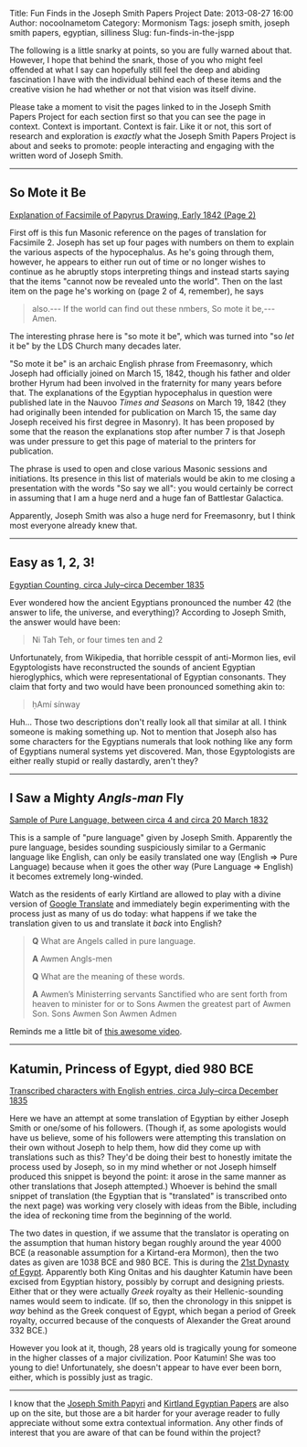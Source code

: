 Title: Fun Finds in the Joseph Smith Papers Project
Date: 2013-08-27 16:00
Author: nocoolnametom
Category: Mormonism
Tags: joseph smith, joseph smith papers, egyptian, silliness
Slug: fun-finds-in-the-jspp

The following is a little snarky at points, so you are fully warned about that.  However, I hope that behind the snark, those of you who might feel offended at what I say can hopefully still feel the deep and abiding fascination I have with the individual behind each of these items and the creative vision he had whether or not that vision was itself divine.

Please take a moment to visit the pages linked to in the Joseph Smith Papers Project for each section first so that you can see the page in context.  Context is important.  Context is fair.  Like it or not, this sort of research and exploration is *exactly* what the Joseph Smith Papers Project is about and seeks to promote: people interacting and engaging with the written word of Joseph Smith.

----------------------------------------------

## So Mote it Be

[Explanation of Facsimile of Papyrus Drawing, Early 1842 (Page 2)](http://josephsmithpapers.org/paperSummary/explanation-of-facsimile-of-papyrus-drawing-early-1842?p=2)

First off is this fun Masonic reference on the pages of translation for Facsimile 2.  Joseph has set up four pages with numbers on them to explain the various aspects of the hypocephalus.  As he's going through them, however, he appears to either run out of time or no longer wishes to continue as he abruptly stops interpreting things and instead starts saying that the items "cannot now be revealed unto the world".  Then on the last item on the page he's working on (page 2 of 4, remember), he says

 > also.--- If the world can find out these nmbers,  So mote it be,--- Amen.

The interesting phrase here is "so mote it be", which was turned into "so *let* it be" by the LDS Church many decades later.

"So mote it be" is an archaic English phrase from Freemasonry, which Joseph had officially joined on March 15, 1842, though his father and older brother Hyrum had been involved in the fraternity for many years before that.  The explanations of the Egyptian hypocephalus in question were published late in the Nauvoo *Times and Seasons* on March 19, 1842 (they had originally been intended for publication on March 15, the same day Joseph received his first degree in Masonry).  It has been proposed by some that the reason the explanations stop after number 7 is that Joseph was under pressure to get this page of material to the printers for publication.

The phrase is used to open and close various Masonic sessions and initiations.  Its presence in this list of materials would be akin to me closing a presentation with the words "So say we all": you would certainly be correct in assuming that I am a huge nerd and a huge fan of Battlestar Galactica.

Apparently, Joseph Smith was also a huge nerd for Freemasonry, but I think most everyone already knew that.

----------------------------------------------

## Easy as 1, 2, 3!

[Egyptian Counting, circa July–circa December 1835](http://josephsmithpapers.org/paperSummary/egyptian-counting-circa-july-circa-december-1835)

Ever wondered how the ancient Egyptians pronounced the number 42 (the answer to life, the universe, and everything)?  According to Joseph Smith, the answer would have been:

> Ni Tah Teh, or four times ten and 2

Unfortunately, from Wikipedia, that horrible cesspit of anti-Mormon lies, evil Egyptologists have reconstructed the sounds of ancient Egyptian hieroglyphics, which were representational of Egyptian consonants. They claim that forty and two would have been pronounced something akin to:

> ḥAmí sínway

Huh... Those two descriptions don't really look all that similar at all.  I think someone is making something up.  Not to mention that Joseph also has some characters for the Egyptians numerals that look nothing like any form of Egyptians numeral systems yet discovered.  Man, those Egyptologists are either really stupid or really dastardly, aren't they?

----------------------------------------------

## I Saw a Mighty *Angls-man* Fly


[Sample of Pure Language, between circa 4 and circa 20 March 1832](http://josephsmithpapers.org/paperSummary/sample-of-pure-language-between-circa-4-and-circa-20-march-1832)

This is a sample of "pure language" given by Joseph Smith.  Apparently the pure language, besides sounding suspiciously similar to a Germanic language like English, can only be easily translated one way (English => Pure Language) because when it goes the other way (Pure Language => English) it becomes extremely long-winded.

Watch as the residents of early Kirtland are allowed to play with a divine version of [Google Translate](http://translate.google.com/) and immediately begin experimenting with the process just as many of us do today: what happens if we take the translation given to us and translate it *back* into English?

> **Q** What are Angels called in pure language.
>
> **A** Awmen Angls-men
>
> **Q** What are the meaning of these words.
>
> **A** Awmen’s Ministerring servants Sanctified who are sent forth from heaven to minister for or to Sons  Awmen the greatest part of Awmen Son. Sons  Awmen Son Awmen Admen

Reminds me a little bit of [this awesome video](https://www.youtube.com/watch?v=LMkJuDVJdTw).

----------------------------------------------

## Katumin, Princess of Egypt, died 980 BCE

[Transcribed characters with English entries, circa July–circa December 1835](http://josephsmithpapers.org/paperSummary/transcribed-characters-with-english-entries-circa-july-circa-december-1835?p=5)

Here we have an attempt at some translation of Egyptian by either Joseph Smith or one/some of his followers.  (Though if, as some apologists would have us believe, some of his followers were attempting this translation on their own without Joseph to help them, how did they come up with translations such as this?  They'd be doing their best to honestly imitate the process used by Joseph, so in my mind whether or not Joseph himself produced this snippet is beyond the point: it arose in the same manner as other translations that Joseph attempted.)  Whoever is behind the small snippet of translation (the Egyptian that is "translated" is transcribed onto the next page) was working very closely with ideas from the Bible, including the idea of reckoning time from the beginning of the world.

The two dates in question, if we assume that the translator is operating on the assumption that human history began roughly around the year 4000 BCE (a reasonable assumption for a Kirtand-era Mormon), then the two dates as given are 1038 BCE and 980 BCE.  This is during the [21st Dynasty of Egypt](https://en.wikipedia.org/wiki/Twenty-first_dynasty_of_Egypt).  Apparently both King Onitas and his daughter Katumin have been excised from Egyptian history, possibly by corrupt and designing priests.  Either that or they were actually *Greek* royalty as their Hellenic-sounding names would seem to indicate. (If so, then the chronology in this snippet is *way* behind as the Greek conquest of Egypt, which began a period of Greek royalty, occurred because of the conquests of Alexander the Great around 332 BCE.)

However you look at it, though, 28 years old is tragically young for someone in the higher classes of a major civilization.  Poor Katumin!  She was too young to die!  Unfortunately, she doesn't appear to have ever been born, either, which is possibly just as tragic.

----------------------------------------------

I know that the [Joseph Smith Papyri](http://josephsmithpapers.org/paperSummary/egyptian-papyri) and [Kirtland Egyptian Papers](http://josephsmithpapers.org/paperSummary/grammar-and-alphabet-of-the-egyptian-language-circa-july-circa-december-1835) are also up on the site, but those are a bit harder for your average reader to fully appreciate without some extra contextual information.  Any other finds of interest that you are aware of that can be found within the project?